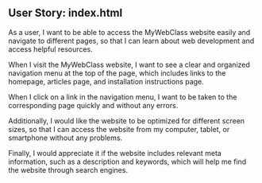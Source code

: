 ## User Story: index.html

As a user, I want to be able to access the MyWebClass website easily and navigate to different pages, so that I can learn about web development and access helpful resources.

When I visit the MyWebClass website, I want to see a clear and organized navigation menu at the top of the page, which includes links to the homepage, articles page, and installation instructions page.

When I click on a link in the navigation menu, I want to be taken to the corresponding page quickly and without any errors.

Additionally, I would like the website to be optimized for different screen sizes, so that I can access the website from my computer, tablet, or smartphone without any problems.

Finally, I would appreciate it if the website includes relevant meta information, such as a description and keywords, which will help me find the website through search engines.
